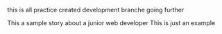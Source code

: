 
this is all practice
created development branche
going further

This a sample story about a junior web developer
This is just an example
